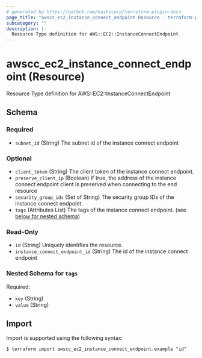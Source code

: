 ```yaml
---
# generated by https://github.com/hashicorp/terraform-plugin-docs
page_title: "awscc_ec2_instance_connect_endpoint Resource - terraform-provider-awscc"
subcategory: ""
description: |-
  Resource Type definition for AWS::EC2::InstanceConnectEndpoint
---
```


# awscc_ec2_instance_connect_endpoint (Resource)

Resource Type definition for AWS::EC2::InstanceConnectEndpoint



<!-- schema generated by tfplugindocs -->
## Schema

### Required

- `subnet_id` (String) The subnet id of the instance connect endpoint

### Optional

- `client_token` (String) The client token of the instance connect endpoint.
- `preserve_client_ip` (Boolean) If true, the address of the instance connect endpoint client is preserved when connecting to the end resource
- `security_group_ids` (Set of String) The security group IDs of the instance connect endpoint.
- `tags` (Attributes List) The tags of the instance connect endpoint. (see [below for nested schema](#nestedatt--tags))

### Read-Only

- `id` (String) Uniquely identifies the resource.
- `instance_connect_endpoint_id` (String) The id of the instance connect endpoint

<a id="nestedatt--tags"></a>
### Nested Schema for `tags`

Required:

- `key` (String)
- `value` (String)

## Import

Import is supported using the following syntax:

```shell
$ terraform import awscc_ec2_instance_connect_endpoint.example "id"
```
